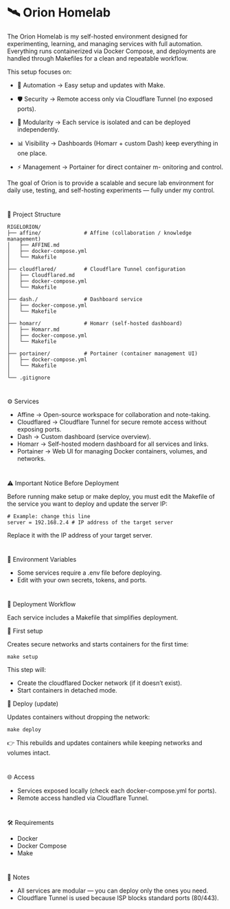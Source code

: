 # 🛰️ Orion Homelab

The Orion Homelab is my self-hosted environment designed for experimenting, learning, and managing services with full automation.
Everything runs containerized via Docker Compose, and deployments are handled through Makefiles for a clean and repeatable workflow.

This setup focuses on:

- 🚀 Automation → Easy setup and updates with Make.

- 🛡️ Security → Remote access only via Cloudflare Tunnel (no exposed ports).

- 🧩 Modularity → Each service is isolated and can be deployed independently.

- 📊 Visibility → Dashboards (Homarr + custom Dash) keep everything in one place.

- ⚡ Management → Portainer for direct container m- onitoring and control.

The goal of Orion is to provide a scalable and secure lab environment for daily use, testing, and self-hosting experiments — fully under my control.
#
📂 Project Structure

    RIGELORION/
    ├── affine/              # Affine (collaboration / knowledge management)
    │   ├── AFFINE.md
    │   ├── docker-compose.yml
    │   └── Makefile
    │
    ├── cloudflared/         # Cloudflare Tunnel configuration
    │   ├── Cloudflared.md
    │   ├── docker-compose.yml
    │   └── Makefile
    │
    ├── dash./               # Dashboard service
    │   ├── docker-compose.yml
    │   └── Makefile
    │
    ├── homarr/              # Homarr (self-hosted dashboard)
    │   ├── Homarr.md
    │   ├── docker-compose.yml
    │   └── Makefile
    │
    ├── portainer/           # Portainer (container management UI)
    │   ├── docker-compose.yml
    │   └── Makefile
    │
    └── .gitignore
#
⚙️ Services

-   Affine → Open-source workspace for collaboration and note-taking.
-   Cloudflared → Cloudflare Tunnel for secure remote access without
    exposing ports.
-   Dash → Custom dashboard (service overview).
-   Homarr → Self-hosted modern dashboard for all services and links.
-   Portainer → Web UI for managing Docker containers, volumes, and
    networks.
#
⚠️ Important Notice Before Deployment

Before running make setup or make deploy, you must edit the Makefile of
the service you want to deploy and update the server IP:

    # Example: change this line
    server = 192.168.2.4 # IP address of the target server

Replace it with the IP address of your target server.
#
🔑 Environment Variables

- Some services require a .env file before deploying.
- Edit with your own secrets, tokens, and ports.
#
🚀 Deployment Workflow

Each service includes a Makefile that simplifies deployment.

🔹 First setup

Creates secure networks and starts containers for the first time:

    make setup

This step will:
- Create the cloudflared Docker network (if it doesn’t exist).
- Start containers in detached mode.

🔹 Deploy (update)

Updates containers without dropping the network:

    make deploy

👉 This rebuilds and updates containers while keeping networks and
volumes intact.

#
🌐 Access

-   Services exposed locally (check each docker-compose.yml for ports).
-   Remote access handled via Cloudflare Tunnel.
#
🛠️ Requirements

-   Docker
-   Docker Compose
-   Make
#
📌 Notes

-   All services are modular — you can deploy only the ones you need.
-   Cloudflare Tunnel is used because ISP blocks standard ports
    (80/443).